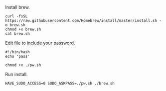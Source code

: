 
Install brew.

```bash|{type:'command'}
curl -fsSL https://raw.githubusercontent.com/Homebrew/install/master/install.sh -o brew.sh
chmod +x brew.sh
cat brew.sh
```

Edit file to include your password.

```bash|{type:'file', path:'pw.sh'}
#!/bin/bash
echo 'pass'
```

```bash|{type:'command'}
chmod +x ./pw.sh
```

Run install.

```bash|{type:'command', stream: true}
HAVE_SUDO_ACCESS=0 SUDO_ASKPASS=./pw.sh ./brew.sh
```
